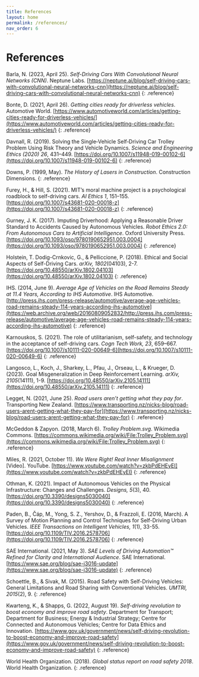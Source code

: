 ```yaml
---
title: References
layout: home
permalink: /references/
nav_order: 6
---
```


# References

Barla, N. (2023, April 25). _Self-Driving Cars With Convolutional Neural Networks (CNN)_. Neptune Labs. [https://neptune.ai/blog/self-driving-cars-with-convolutional-neural-networks-cnn](https://neptune.ai/blog/self-driving-cars-with-convolutional-neural-networks-cnn)
{: .reference}

Bonte, D. (2021, April 26). _Getting cities ready for driverless vehicles_. Automotive World. [https://www.automotiveworld.com/articles/getting-cities-ready-for-driverless-vehicles/](https://www.automotiveworld.com/articles/getting-cities-ready-for-driverless-vehicles/)
{: .reference}

Davnall, R. (2019). Solving the Single‑Vehicle Self‑Driving Car Trolley Problem Using Risk Theory and Vehicle Dynamics. _Science and Engineering Ethics (2020) 26_, 431–449. [https://doi.org/10.1007/s11948-019-00102-6](https://doi.org/10.1007/s11948-019-00102-6)
{: .reference}

Downs, P. (1999, May). _The History of Lasers in Construction_. Construction Dimensions.
{: .reference}

Furey, H., & Hill, S. (2021). MIT’s moral machine project is a psychological roadblock to self-driving cars. _AI Ethics 1_, 151–155. [https://doi.org/10.1007/s43681-020-00018-z](https://doi.org/10.1007/s43681-020-00018-z)
{: .reference}

Gurney, J. K. (2017). Imputing Driverhood: Applying a Reasonable Driver Standard to Accidents Caused by Autonomous Vehicles. _Robot Ethics 2.0: From Autonomous Cars to Artificial Intelligence_. Oxford University Press. [https://doi.org/10.1093/oso/9780190652951.003.0004](https://doi.org/10.1093/oso/9780190652951.003.0004)
{: .reference}

Holstein, T. Dodig-Crnkovic, G., & Pelliccione, P. (2018). Ethical and Social Aspects of Self-Driving Cars. _arXiv, 1802_(04103), 2-7. [https://doi.org/10.48550/arXiv.1802.04103](https://doi.org/10.48550/arXiv.1802.04103)
{: .reference}

IHS. (2014, June 9). _Average Age of Vehicles on the Road Remains Steady at 11.4 Years, According to IHS Automotive_. IHS Automotive. [http://press.ihs.com/press-release/automotive/average-age-vehicles-road-remains-steady-114-years-according-ihs-automotive](https://web.archive.org/web/20160809052832/http://press.ihs.com/press-release/automotive/average-age-vehicles-road-remains-steady-114-years-according-ihs-automotive)
{: .reference}

Karnouskos, S. (2021). The role of utilitarianism, self-safety, and technology in the acceptance of self-driving cars. _Cogn Tech Work, 23_, 659–667. [https://doi.org/10.1007/s10111-020-00649-6](https://doi.org/10.1007/s10111-020-00649-6)
{: .reference}

Langosco, L., Koch, J., Sharkey, L., Pfau, J., Orseau, L., & Krueger, D. (2023). Goal Misgeneralization in Deep Reinforcement Learning. _arXiv, 2105_(14111), 1-9. [https://doi.org/10.48550/arXiv.2105.14111](https://doi.org/10.48550/arXiv.2105.14111)
{: .reference}

Legget, N. (2021, June 25). _Road users aren’t getting what they pay for_. Transporting New Zealand. [https://www.transporting.nz/nicks-blog/road-users-arent-getting-what-they-pay-for](https://www.transporting.nz/nicks-blog/road-users-arent-getting-what-they-pay-for)
{: .reference}

McGeddon & Zapyon. (2018, March 6). _Trolley Problem.svg_. Wikimedia Commons. [https://commons.wikimedia.org/wiki/File:Trolley_Problem.svg](https://commons.wikimedia.org/wiki/File:Trolley_Problem.svg)
{: .reference}

Miles, R. (2021, October 11). _We Were Right! Real Inner Misalignment_ [Video]. YouTube. [https://www.youtube.com/watch?v=zkbPdEHEyEI](https://www.youtube.com/watch?v=zkbPdEHEyEI)
{: .reference}

Othman, K. (2021). Impact of Autonomous Vehicles on the Physical Infrastructure: Changes and Challenges. _Designs, 5_(3), 40. [https://doi.org/10.3390/designs5030040](https://doi.org/10.3390/designs5030040)
{: .reference}

Paden, B., Čáp, M., Yong, S. Z., Yershov, D., & Frazzoli, E. (2016, March). A Survey of Motion Planning and Control Techniques for Self-Driving Urban Vehicles. _IEEE Transactions on Intelligent Vehicles, 1_(1), 33-55. [https://doi.org/10.1109/TIV.2016.2578706](https://doi.org/10.1109/TIV.2016.2578706)
{: .reference}

SAE International. (2021, May 3). _SAE Levels of Driving Automation™ Refined for Clarity and International Audience_. SAE International. [https://www.sae.org/blog/sae-j3016-update](https://www.sae.org/blog/sae-j3016-update)
{: .reference}

Schoettle, B., & Sivak, M. (2015). Road Safety with Self-Driving Vehicles: General Limitations and Road Sharing with Conventional Vehicles. _UMTRI, 2015_(2), 9.
{: .reference}

Kwarteng, K., & Shapps, G. (2022, August 19). _Self-driving revolution to boost economy and improve road safety_. Department for Transport; Department for Business; Energy & Industrial Strategy; Centre for Connected and Autonomous Vehicles; Centre for Data Ethics and Innovation. [https://www.gov.uk/government/news/self-driving-revolution-to-boost-economy-and-improve-road-safety](https://www.gov.uk/government/news/self-driving-revolution-to-boost-economy-and-improve-road-safety)
{: .reference}

World Health Organization. (2018). _Global status report on road safety 2018_. World Health Organization.
{: .reference}

